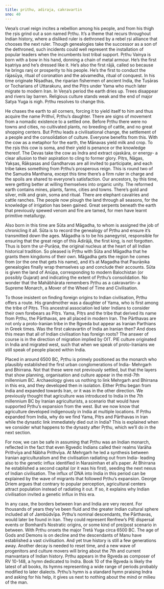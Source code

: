 ```yaml
---
title: prithu, adiraja, cakravartin
sno: 40
---
```


Veṇa’s cruel reign incites a rebellion among his people, and from his thigh the ṛṣis grind out a son named Pṛthu. It’s a theme that recurs throughout Indian history, where a disliked ruler is dethroned by a rebel ṛṣi alliance that chooses the next ruler. Though genealogies take the successor as a son of the dethroned, such incidents could well represent the installation of popular leaders when the incumbents lost tribal support. Pṛthu Vainya is born with a bow in his hand, donning a chain of metal armour. He’s the first kṣatriya and he’s dressed like it. He’s also the first rājā, called so because he brings ranj or prosperity to his people. He’s the first to conduct the rājasūya, ritual of coronation and the aśvamedha, ritual of conquest. In his time originate Niṣadhas, the riparian fishermen of ancient India, the Tuṣāras or Tocharians of Uttarakuru, and the Pitṛs under Yama who much later migrate to modern Iran. In Veṇa’s period the earth dries up. Trees disappear and rivers lay barren. Religious culture stands weak and the end of major Satya Yuga is nigh. Pṛthu resolves to change this.

He chases the earth to all corners, forcing it to yield itself to him and thus acquire the name Prithvī, Pṛthu’s daughter. There are signs of movement from a nomadic existence to a settled one. Before Pṛthu there were no towns and cities, no cultivated plants, no breeding of cattle, and no great shopping centers. But Pṛthu leads a civilisational change, the settlement of a people and the consolidation of culture. Everyone benefits from this. With the cow as a metaphor for the earth, the Mānavas yield milk and crop. To the ṛṣis this cow is soma, and their yield is penance or the knowledge thereof. The Devas take the cow as Indra and extract ojaskāra, or energy- a clear allusion to their aspiration to cling to former glory. Pitṛs, Nāgas, Yakṣas, Rākṣasas and Gandharvas are all invited to participate, and each tribe takes something from Pṛthu’s prosperous reign. This is round two of the Samudra Manthana, except this time there’s a firm ruler in charge and the spoils are shared to everyone’s satisfaction. Our ancestors, by this time, were getting better at willing themselves into organic unity. The reformed earth contains mines, plants, farms, cities and towns. There’s gold and silver, milk and grain, soma and ritual. There are elephant cavalries and cattle ranches. The people now plough the land through all seasons, for the knowledge of irrigation has been gained. Great serpents beneath the earth that previously spewed venom and fire are tamed, for men have learnt primitive metallurgy.

Also born in this time are Sūta and Māgadha, to whom is assigned the job of chronicling it all. Sūta is to record the genealogy of Pṛthu and ensure it’s transmitted down the ages. Māgadha is to be his panegyrist, responsible for ensuring that the great reign of this Ādirājā, the first king, is not forgotten. Thus is born the ur-Purāṇa, the original nucleus at the heart of all Indian historical tradition. So pleased is Pṛthu with Sūta and Māgadha that he grants them kingdoms of their own. Māgadha gets the region he comes from (or the one that gets his name), and it’s at Magadha that Paurāṇika genealogies finally wrap themselves up and conclude their accounts. Sūta is given the land of Anūpa, corresponding to modern Balochistan (or possibly Gujarat) and indicating the extent of Pṛthu’s consolidation. No wonder that the Mahābhārata remembers Pṛthu as a cakravartin- a Supreme Monarch, a Mover of the Wheel of Time and Civilisation.

To those insistent on finding foreign origins to Indian civilisation, Pṛthu offers a route. His grandmother was a daughter of Yama, who is first among the tribe of Pitṛs. This ancestral association led later Indians to consider their own forebears as Pitṛs. Yama, Pitṛs and the tribe that derived its name from Pṛthu, the Pārthavas, are all placed in modern Iran. The Pārthavas are not only a proto-Iranian tribe in the Ṛgveda but appear as Iranian Parthians in Greek times. Was the first cakravartin of India an Iranian then? And does this mean that all of Indian civilisation has foreign roots? The answer of course is in the direction of migration implied by OIT. PIE culture originated in India and migrated west, such that when we speak of proto-Iranians we still speak of people placed within India.

Placed in around 6500 BC, Pṛthu is primely positioned as the monarch who plausibly established the first urban conglomerations of India- Mehrgarh and Bhirrana. Not that these were not previously settled, but that the layers that show planning, organisation and culture appear in the mid-7th millennium BC. Archaeology gives us nothing to link Mehrgarh and Bhirrana in this era, and they developed then in isolation. Either Pṛthu began from India and expanded towards Iran, or it was in the other direction. We previously thought that agriculture was introduced to India in the 7th millennium BC by Iranian agriculturists, a scenario that would have supported Pṛthu’s expansion from the west. But we now know that agriculture developed indigenously in India at multiple locations. If Pṛthu expanded from India, why do we find Yama, Pitṛs and Pārthavas in Iran while the dynastic link immediately died out in India? This is explained when we consider what happens to the dynasty after Pṛthu, which we’ll do in the next section.

For now, we can be safe in assuming that Pṛthu was an Indian monarch, reflected in the fact that even Ṛgvedic Indians called their realms Varāha Prithvīya and Nābha Prithvīya. At Mehrgarh he led a synthesis between Iranian agriculturalism and the civilisation radiating out from India- leading also to the genetic influx identified in Narasimhan et al’s paper. At Bhirrana he established a second capital (or it was his first), seeding the next nexus of Indian civilisation. The influx of DNA into India in this period can be explained by the wave of migrants that followed Pṛthu’s expansion. George Driem argues that contrary to popular perception, agricultural centers attract population instead of radiating it out. If so, it explains why Indian civilisation invited a genetic influx in this era.

In any case, the borders between Iran and India are very recent. For thousands of years they’ve been fluid and the greater Indian cultural sphere included all of Jambūdvīpa. Pṛthu’s nominal descendants, the Pārthavas, would later be found in Iran. They could represent Renfrew’s PIE dispersal events or Bomhard’s Nostratic origins, or some kind of pre/post scenario in between. With Pṛthu onsets the major Tretā Yuga circa 6500 BC. The age of Gods and Demons is on decline and the descendants of Manu have established a vast civilisation. And yet true history is still a few generations away. Another decay is needed to reset time, and a new wave of progenitors and culture movers will bring about the 7th and current manvantara of Indian history. Pṛthu appears in the Ṛgveda as composer of RV 10-148, a hymn dedicated to Indra. Book 10 of the Ṛgveda is likely the latest of all books, its hymns representing a wide range of periods probably modified to later dialects. Pṛthu’s hymn is a standard hymn praising Indra and asking for his help, it gives us next to nothing about the mind or milieu of the man.